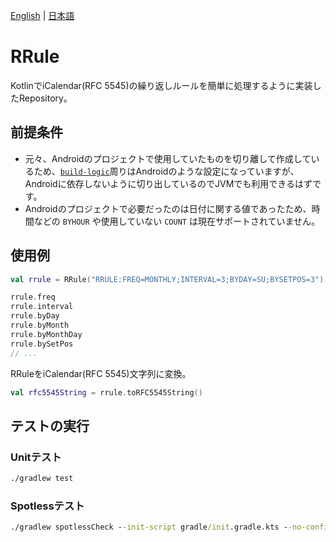 [English](README.md) | [日本語](README-ja.md)

# RRule

KotlinでiCalendar(RFC 5545)の繰り返しルールを簡単に処理するように実装したRepository。

## 前提条件

- 元々、Androidのプロジェクトで使用していたものを切り離して作成しているため、[`build-logic`](https://github.com/blue928sky/RRule/tree/main/build-logic)周りはAndroidのような設定になっていますが、Androidに依存しないように切り出しているのでJVMでも利用できるはずです。
- Androidのプロジェクトで必要だったのは日付に関する値であったため、時間などの `BYHOUR` や使用していない `COUNT` は現在サポートされていません。

## 使用例

```kotlin
val rrule = RRule("RRULE:FREQ=MONTHLY;INTERVAL=3;BYDAY=SU;BYSETPOS=3")

rrule.freq
rrule.interval
rrule.byDay
rrule.byMonth
rrule.byMonthDay
rrule.bySetPos
// ...
```

RRuleをiCalendar(RFC 5545)文字列に変換。

```kotlin
val rfc5545String = rrule.toRFC5545String()
```

## テストの実行

### Unitテスト

```bat
./gradlew test
```

### Spotlessテスト

```bat
./gradlew spotlessCheck --init-script gradle/init.gradle.kts --no-configuration-cache
```
